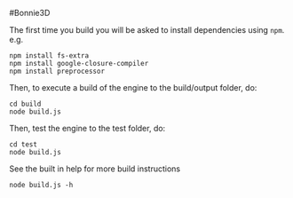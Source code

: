 #Bonnie3D

The first time you build you will be asked to install dependencies using `npm`. e.g.

    npm install fs-extra
    npm install google-closure-compiler
    npm install preprocessor

Then, to execute a build of the engine to the build/output folder, do:

    cd build
    node build.js

Then, test the engine to the test folder, do:

    cd test
    node build.js

See the built in help for more build instructions

    node build.js -h